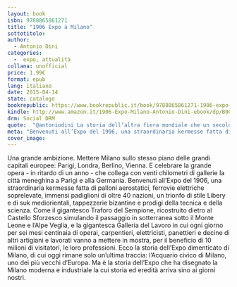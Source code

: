 ```yaml
---
layout: book
isbn: 9788865861271
title: "1906 Expo a Milano"
sottotitolo:
author:
  - Antonio Dini
categories:
  -  expo, attualità
collana: unofficial
price: 1.99€
format: epub
lang: italiano
date: 2015-04-14
state: catalogo
bookrepublic: https://www.bookrepublic.it/book/9788865861271-1906-expo-a-milano/
kindle: http://www.amazon.it/1906-Expo-Milano-Antonio-Dini-ebook/dp/B00W422GK4/ref=sr_1_1?ie=UTF8&qid=1429627177&sr=8-1&keywords=1906+expo+a+milano
drm: Social DRM
quote:  "@antoniodini La storia dell’altra fiera mondiale che un secolo fa celebrò il traforo del Sempione (e la potenza industriale di Milano)"
meta: "Benvenuti all’Expo del 1906, una straordinaria kermesse fatta di palloni aerostatici, ferrovie elettriche soprelevate, immensi padiglioni di oltre 40 nazioni, un trionfo di stile Libery e di suk mediorientali, tappezzerie bizantine e prodigi della tecnica e della scienza."
cover_image:
---
```

Una grande ambizione. Mettere Milano sullo stesso piano delle grandi capitali europee: Parigi, Londra, Berlino, Vienna. E celebrare la grande opera - in ritardo di un anno - che collega con venti chilometri di gallerie la città meneghina a Parigi e alla Germania. Benvenuti all’Expo del 1906, una straordinaria kermesse fatta di palloni aerostatici, ferrovie elettriche soprelevate, immensi padiglioni di oltre 40 nazioni, un trionfo di stile Libery e di suk mediorientali, tappezzerie bizantine e prodigi della tecnica e della scienza. Come il gigantesco Traforo del Sempione, ricostruito dietro al Castello Sforzesco simulando il passaggio in sotterranea sotto il Monte Leone e l’Alpe Veglia, e la gigantesca Galleria del Lavoro in cui ogni giorno per sei mesi centinaia di operai, carpentieri, elettricisti, panettieri e decine di altri artigiani e lavorati vanno a mettere in mostra, per il beneficio di 10 milioni di visitatori, le loro professioni.
Ecco la storia dell’Expo dimenticato di Milano, di cui oggi rimane solo un’ultima traccia: l’Acquario civico di Milano, uno dei più vecchi d’Europa. Ma è la storia dell’Expo che ha disegnato la Milano moderna e industriale la cui storia ed eredità arriva sino ai giorni nostri.
